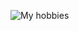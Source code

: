 ![My hobbies](https://github.com/DancheBacheva/React_JS/assets/128419533/dc548c3f-3674-46e0-b361-002e12bb43ac)
